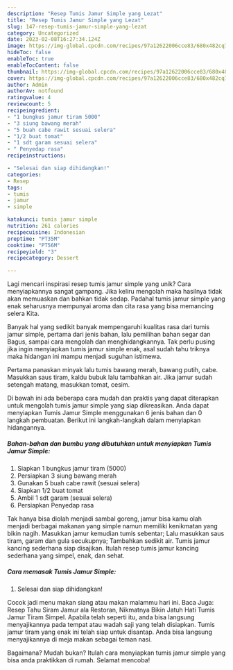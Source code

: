 ```yaml
---
description: "Resep Tumis Jamur Simple yang Lezat"
title: "Resep Tumis Jamur Simple yang Lezat"
slug: 147-resep-tumis-jamur-simple-yang-lezat
category: Uncategorized
date: 2023-02-08T16:27:34.124Z
image: https://img-global.cpcdn.com/recipes/97a12622006cce83/680x482cq70/tumis-jamur-simple-foto-resep-utama.jpg
hideToc: false
enableToc: true
enableTocContent: false
thumbnail: https://img-global.cpcdn.com/recipes/97a12622006cce83/680x482cq70/tumis-jamur-simple-foto-resep-utama.jpg
cover: https://img-global.cpcdn.com/recipes/97a12622006cce83/680x482cq70/tumis-jamur-simple-foto-resep-utama.jpg
author: Admin
authorAv: notfound
ratingvalue: 4
reviewcount: 5
recipeingredient:
- "1 bungkus jamur tiram 5000"
- "3 siung bawang merah"
- "5 buah cabe rawit sesuai selera"
- "1/2 buat tomat"
- "1 sdt garam sesuai selera"
- " Penyedap rasa"
recipeinstructions:

- "Selesai dan siap dihidangkan!"
categories:
- Resep
tags:
- tumis
- jamur
- simple

katakunci: tumis jamur simple 
nutrition: 261 calories
recipecuisine: Indonesian
preptime: "PT35M"
cooktime: "PT56M"
recipeyield: "3"
recipecategory: Dessert

---
```





Lagi mencari inspirasi resep tumis jamur simple yang unik? Cara menyiapkannya sangat gampang. Jika keliru mengolah maka hasilnya tidak akan memuaskan dan bahkan tidak sedap. Padahal tumis jamur simple yang enak seharusnya mempunyai aroma dan cita rasa yang bisa memancing selera Kita.





Banyak hal yang sedikit banyak mempengaruhi kualitas rasa dari tumis jamur simple, pertama dari jenis bahan, lalu pemilihan bahan segar dan Bagus, sampai cara mengolah dan menghidangkannya. Tak perlu pusing jika ingin menyiapkan tumis jamur simple enak,      asal sudah tahu triknya maka hidangan ini mampu menjadi suguhan istimewa.














Pertama panaskan minyak lalu tumis bawang merah, bawang putih, cabe. Masukkan saus tiram, kaldu bubuk lalu tambahkan air. Jika jamur sudah setengah matang, masukkan tomat, cesim.






Di bawah ini ada beberapa cara mudah dan praktis yang dapat diterapkan untuk mengolah tumis jamur simple yang siap dikreasikan. Anda dapat menyiapkan Tumis Jamur Simple menggunakan 6 jenis bahan dan 0 langkah pembuatan. Berikut ini langkah-langkah dalam menyiapkan hidangannya.

<!--inarticleads1-->

##### Bahan-bahan dan bumbu yang dibutuhkan untuk menyiapkan Tumis Jamur Simple:

1. Siapkan 1 bungkus jamur tiram (5000)
1. Persiapkan 3 siung bawang merah
1. Gunakan 5 buah cabe rawit (sesuai selera)
1. Siapkan 1/2 buat tomat
1. Ambil 1 sdt garam (sesuai selera)
1. Persiapkan  Penyedap rasa


Tak hanya bisa diolah menjadi sambal goreng, jamur bisa kamu olah menjadi berbagai makanan yang simple namun memiliki kenikmatan yang bikin nagih. Masukkan jamur kemudian tumis sebentar; Lalu masukkan saus tiram, garam dan gula secukupnya; Tambahkan sedikit air. Tumis jamur kancing sederhana siap disajikan. Itulah resep tumis jamur kancing sederhana yang simpel, enak, dan sehat. 

<!--inarticleads2-->

##### Cara memasak Tumis Jamur Simple:


1. Selesai dan siap dihidangkan!

Cocok jadi menu makan siang atau makan malammu hari ini. Baca Juga: Resep Tahu Siram Jamur ala Restoran, Nikmatnya Bikin Jatuh Hati Tumis Jamur Tiram Simpel. Apabila telah seperti itu, anda bisa langsung menyajikannya pada tempat atau wadah saji yang telah disiapkan. Tumis jamur tiram yang enak ini telah siap untuk disantap. Anda bisa langsung menyajikannya di meja makan sebagai teman nasi. 

Bagaimana? Mudah bukan? Itulah cara menyiapkan tumis jamur simple yang bisa anda praktikkan di rumah. Selamat mencoba!

